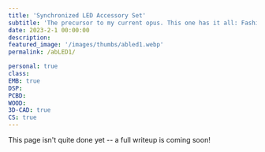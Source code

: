 ```yaml
---
title: 'Synchronized LED Accessory Set'
subtitle: 'The precursor to my current opus. This one has it all: Fashion! Wifi! Authentic Dead Cow! And of course, USB-C.'
date: 2023-2-1 00:00:00
description:
featured_image: '/images/thumbs/abled1.webp'
permalink: /abLED1/

personal: true
class:
EMB: true
DSP:
PCBD:
WOOD:
3D-CAD: true
CS: true
---
```


This page isn't quite done yet -- a full writeup is coming soon!
